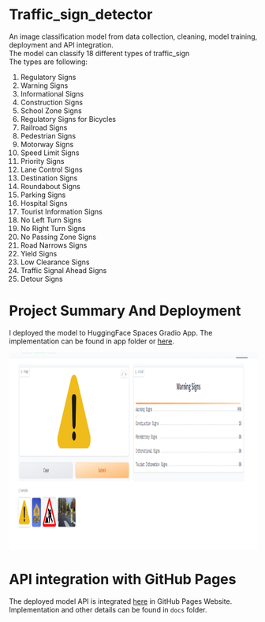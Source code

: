 # Traffic_sign_detector
An image classification model from data collection, cleaning, model training, deployment and API integration.<br/>
The model can classify 18 different types of traffic_sign <br/>
The types are following: <br/>
1. Regulatory Signs
 2. Warning Signs
 3. Informational Signs
 4. Construction Signs
 5. School Zone Signs
 6. Regulatory Signs for Bicycles
 7. Railroad Signs
 8. Pedestrian Signs
 9. Motorway Signs
 10. Speed Limit Signs
 11. Priority Signs
 12. Lane Control Signs
 13. Destination Signs
 14. Roundabout Signs
 15. Parking Signs
 16. Hospital Signs
 17. Tourist Information Signs
 18. No Left Turn Signs
 19. No Right Turn Signs
 20. No Passing Zone Signs
 21. Road Narrows Signs
 22. Yield Signs
 23. Low Clearance Signs
 24. Traffic Signal Ahead Signs
 25. Detour Signs
     
# Project Summary And Deployment
I deployed the model to HuggingFace Spaces Gradio App. The implementation can be found in app folder or [here](https://huggingface.co/spaces/MdRiad/traffic_sign_recognizer).

<img src="images/resnet_34_18.png" width=900 height=400>

# API integration with GitHub Pages
The deployed model API is integrated [here](https://github.com/riad5089/Traffic_sign_detector) in GitHub Pages Website. Implementation and other details can be found in `docs` folder.
